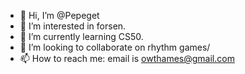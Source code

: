 - 👋 Hi, I’m @Pepeget
- 👀 I’m interested in forsen.
- 🌱 I’m currently learning CS50.
- 💞️ I’m looking to collaborate on rhythm games/
- 📫 How to reach me:
  email is owthames@gmail.com

<!---
Pepeget/Pepeget is a ✨ special ✨ repository because its `README.md` (this file) appears on your GitHub profile.
You can click the Preview link to take a look at your changes.
--->
